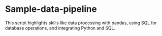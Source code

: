 # Sample-data-pipeline
This script highlights skills like data processing with pandas, using SQL for database operations, and integrating Python and SQL.
